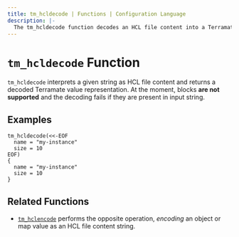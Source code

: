 ```yaml
---
title: tm_hcldecode | Functions | Configuration Language
description: |-
  The tm_hcldecode function decodes an HCL file content into a Terramate representation of its value.
---
```


# `tm_hcldecode` Function

`tm_hcldecode` interprets a given string as HCL file content and returns a decoded Terramate value representation.
At the moment, blocks **are not supported** and the decoding fails if they are present in input string.

## Examples

```
tm_hcldecode(<<-EOF
  name = "my-instance"
  size = 10
EOF)
{
  name = "my-instance"
  size = 10
}
```

## Related Functions

* [`tm_hclencode`](./tm_hclencode.md) performs the opposite operation, _encoding_
  an object or map value as an HCL file content string.
